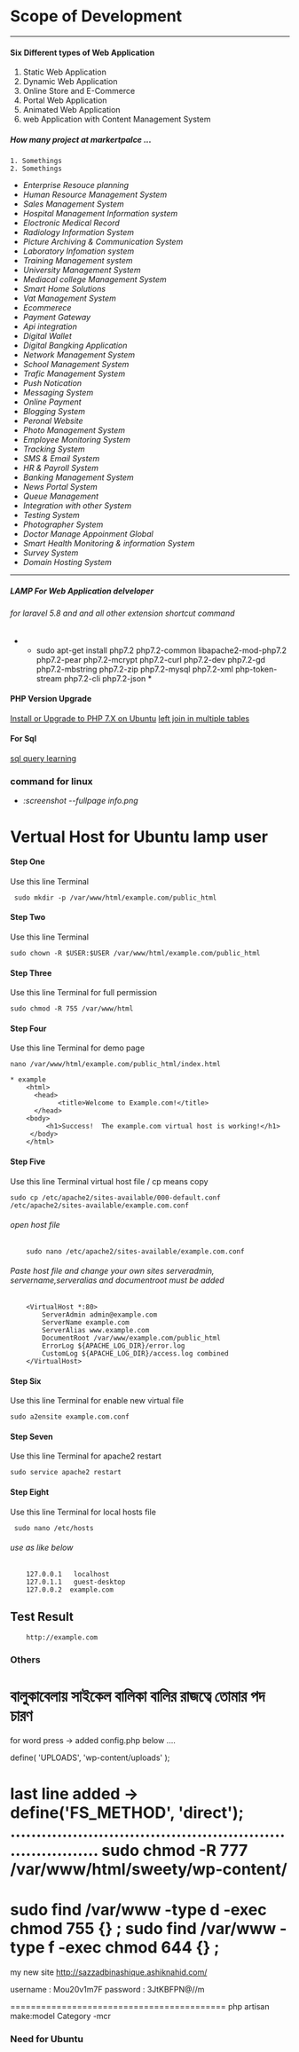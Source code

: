 # Scope of Development 
---

#### Six Different types of Web Application 
1. Static Web Application 
2. Dynamic Web Application    
3. Online Store and E-Commerce 
4. Portal Web Application 
5. Animated Web Application
6. web Application with Content Management System

##### How many project at markertpalce ...

    1. Somethings 
    2. Somethings

* *Enterprise Resouce planning*
* *Human Resource Management System*
* *Sales Management System*
* *Hospital Management Information system* 
* *Eloctronic Medical Record* 
* *Radiology Information System* 
* *Picture Archiving & Communication System* 
* *Laboratory Infomation system* 
* *Training Management system* 
* *University Management System* 
* *Mediacal college Management System* 
* *Smart Home Solutions*
* *Vat Management System*
* *Ecommerece* 
* *Payment Gateway*
* *Api integration*
* *Digital Wallet*
* *Digital Bangking Application* 
* *Network Management System*
* *School Management System*
* *Trafic Management System*
* *Push Notication*
* *Messaging System*
* *Online Payment*
* *Blogging System*
* *Peronal Website*
* *Photo Management System*
* *Employee Monitoring System*
* *Tracking System*
* *SMS & Email System*
* *HR & Payroll System*
* *Banking Management System*
* *News Portal System*
* *Queue Management*
* *Integration with other System*
* *Testing System*
* *Photographer System*
* *Doctor Manage Appoinment Global*
* *Smart Health Monitoring & information System*
* *Survey System*
* *Domain Hosting System*

***

##### LAMP For Web Application delveloper 

###### for laravel 5.8 and and all other extension shortcut command 

* * sudo apt-get install php7.2 php7.2-common libapache2-mod-php7.2 php7.2-pear php7.2-mcrypt php7.2-curl php7.2-dev php7.2-gd php7.2-mbstring php7.2-zip php7.2-mysql php7.2-xml php-token-stream php7.2-cli php7.2-json *

#### PHP Version Upgrade

[Install or Upgrade to PHP 7.X on Ubuntu](https://techbrij.com/php-7-ubuntu-install-upgrade)
[left join in multiple tables](https://www.codeproject.com/Questions/693539/left-join-in-multiple-tables)


#### For Sql 

[sql query learning](https://gist.github.com/janikvonrotz/6e27788f662fcdbba3fb)

### command for linux 
* *:screenshot --fullpage info.png*


# Vertual Host for Ubuntu lamp user


#### Step One
Use this line Terminal
        
	 sudo mkdir -p /var/www/html/example.com/public_html
	
#### Step Two
Use this line Terminal

    sudo chown -R $USER:$USER /var/www/html/example.com/public_html

#### Step Three
 Use this line Terminal for full permission

    sudo chmod -R 755 /var/www/html


#### Step Four
 Use this line Terminal for demo page

    nano /var/www/html/example.com/public_html/index.html
    
    * example 
        <html>
          <head>
                <title>Welcome to Example.com!</title>
          </head>
        <body>
             <h1>Success!  The example.com virtual host is working!</h1>
         </body>
        </html>

#### Step Five
 Use this line Terminal virtual host file / cp means copy 

    sudo cp /etc/apache2/sites-available/000-default.conf /etc/apache2/sites-available/example.com.conf
###### open host file 
        sudo nano /etc/apache2/sites-available/example.com.conf
###### Paste host file and change your own sites serveradmin, servername,serveralias and documentroot must be added
        <VirtualHost *:80>
            ServerAdmin admin@example.com 
            ServerName example.com
            ServerAlias www.example.com
            DocumentRoot /var/www/example.com/public_html
            ErrorLog ${APACHE_LOG_DIR}/error.log
            CustomLog ${APACHE_LOG_DIR}/access.log combined
        </VirtualHost>
#### Step Six
Use this line Terminal for enable new virtual file

    sudo a2ensite example.com.conf
#### Step Seven
Use this line Terminal for apache2 restart

    sudo service apache2 restart
#### Step Eight
Use this line Terminal for local hosts file

     sudo nano /etc/hosts
###### use as like below 
        127.0.0.1   localhost
        127.0.1.1   guest-desktop
        127.0.0.2  example.com
## Test Result 
        http://example.com

    
### Others
বালুকাবেলায় সাইকেল বালিকা 
বালির রাজত্বে তোমার পদ চারণ
=====================================
for word press -> 
added config.php below ....  

define( 'UPLOADS', 'wp-content/uploads' );

last line added -> 
 define('FS_METHOD', 'direct');
......................................................................
sudo chmod -R 777 /var/www/html/sweety/wp-content/
======================================
sudo  find /var/www -type d -exec chmod 755 {} \;
sudo  find /var/www -type f -exec chmod 644 {} \;
==================================================

my new site http://sazzadbinashique.ashiknahid.com/

username : Mou20v1m7F
password : 3JtKBFPN@//m

==========================================
php artisan make:model Category -mcr


### Need for Ubuntu 



